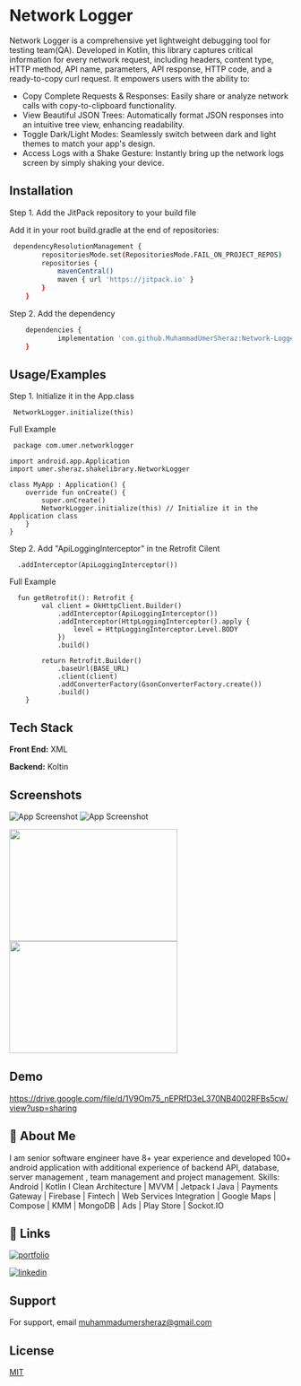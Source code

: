 
# Network Logger

Network Logger is a comprehensive yet lightweight debugging tool for testing team(QA). Developed in Kotlin, this library captures critical information for every network request, including headers, content type, HTTP method, API name, parameters, API response, HTTP code, and a ready-to-copy curl request. It empowers users with the ability to:
* Copy Complete Requests & Responses: Easily share or analyze network calls with copy-to-clipboard functionality.
* View Beautiful JSON Trees: Automatically format JSON responses into an intuitive tree view, enhancing readability.
* Toggle Dark/Light Modes: Seamlessly switch between dark and light themes to match your app's design.
* Access Logs with a Shake Gesture: Instantly bring up the network logs screen by simply shaking your device.



## Installation

Step 1. Add the JitPack repository to your build file

Add it in your root build.gradle at the end of repositories:

```bash
 dependencyResolutionManagement {
		repositoriesMode.set(RepositoriesMode.FAIL_ON_PROJECT_REPOS)
		repositories {
			mavenCentral()
			maven { url 'https://jitpack.io' }
		}
	}
```
Step 2. Add the dependency

```bash
 	dependencies {
	        implementation 'com.github.MuhammadUmerSheraz:Network-Logger:1.0.9'
	}
```

## Usage/Examples
Step 1. Initialize it in the App.class
```Koltin
 NetworkLogger.initialize(this) 
```
Full Example
```Koltin
 package com.umer.networklogger

import android.app.Application
import umer.sheraz.shakelibrary.NetworkLogger

class MyApp : Application() {
    override fun onCreate() {
        super.onCreate()
        NetworkLogger.initialize(this) // Initialize it in the Application class
    }
}
```

Step 2. Add "ApiLoggingInterceptor" in tne Retrofit Cilent
```Koltin
  .addInterceptor(ApiLoggingInterceptor())
```
Full Example
```Koltin
  fun getRetrofit(): Retrofit {
        val client = OkHttpClient.Builder()
            .addInterceptor(ApiLoggingInterceptor())
            .addInterceptor(HttpLoggingInterceptor().apply {
                level = HttpLoggingInterceptor.Level.BODY
            })
            .build()

        return Retrofit.Builder()
            .baseUrl(BASE_URL)
            .client(client)
            .addConverterFactory(GsonConverterFactory.create())
            .build()
    }

```


## Tech Stack

**Front End:** XML

**Backend:** Koltin


## Screenshots

![App Screenshot](https://drive.google.com/uc?export=view&id=18ToUnc15aQEjba_pOIOla0vrnI5fbBT8)
![App Screenshot](https://drive.google.com/uc?export=view&id=1hrZEsFoFr-mYZhN-rUXNfT6DZoZzrV_V)

<p float="left">
  <img src="https://drive.google.com/uc?export=view&id=18ToUnc15aQEjba_pOIOla0vrnI5fbBT8" width="300" height="200" />
  <img src="https://drive.google.com/uc?export=view&id=1hrZEsFoFr-mYZhN-rUXNfT6DZoZzrV_V" width="300" height="200" />
</p>

## Demo

https://drive.google.com/file/d/1V9Om75_nEPRfD3eL370NB4002RFBs5cw/view?usp=sharing


## 🚀 About Me
I am senior software engineer have 8+ year experience and developed 100+ android application with additional experience of backend API, database, server management , team management and project management.
Skills:
Android | Kotlin I Clean Architecture | MVVM | Jetpack I
Java | Payments Gateway | Firebase | Fintech | Web Services Integration | Google Maps | Compose | KMM | MongoDB | Ads | Play Store | Sockot.IO


## 🔗 Links
[![portfolio](https://img.shields.io/badge/my_portfolio-000?style=for-the-badge&logo=ko-fi&logoColor=white)](http://muhammadumersheraz.com)

[![linkedin](https://img.shields.io/badge/linkedin-0A66C2?style=for-the-badge&logo=linkedin&logoColor=white)](https://www.linkedin.com/in/muhammad-umer-sheraz)



## Support

For support, email muhammadumersheraz@gmail.com


## License

[MIT](https://choosealicense.com/licenses/mit/)

